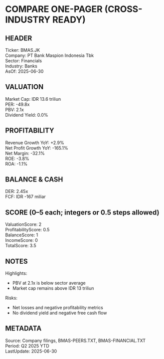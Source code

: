 # COMPARE ONE-PAGER (CROSS-INDUSTRY READY)

## HEADER
Ticker: BMAS.JK  
Company: PT Bank Maspion Indonesia Tbk  
Sector: Financials  
Industry: Banks  
AsOf: 2025-06-30

## VALUATION
Market Cap: IDR 13.6 triliun  
PER: -49.8x  
PBV: 2.1x  
Dividend Yield: 0.0%

## PROFITABILITY
Revenue Growth YoY: +2.9%  
Net Profit Growth YoY: -165.1%  
Net Margin: -32.1%  
ROE: -3.8%  
ROA: -1.1%

## BALANCE & CASH
DER: 2.45x  
FCF: IDR -167 miliar

## SCORE (0–5 each; integers or 0.5 steps allowed)
ValuationScore: 2  
ProfitabilityScore: 0.5  
BalanceScore: 1  
IncomeScore: 0  
TotalScore: 3.5

## NOTES
Highlights:
- PBV at 2.1x is below sector average
- Market cap remains above IDR 13 triliun

Risks:
- Net losses and negative profitability metrics
- No dividend yield and negative free cash flow

## METADATA
Source: Company filings, BMAS-PEERS.TXT, BMAS-FINANCIAL.TXT  
Period: Q2 2025 YTD  
LastUpdate: 2025-06-30